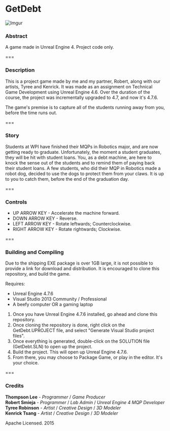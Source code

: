 # GetDebt

![Imgur](http://i.imgur.com/hj7J5Qn.png)

### Abstract

A game made in Unreal Engine 4. Project code only.

===

### Description

This is a project game made by me and my partner, Robert, along with our artists, Tyree and Kenrick. It was made as an assignment on Technical Game Development using Unreal Engine 4.6. Over the duration of the course, the project was incrementally upgraded to 4.7, and now it's 4.7.6. 

The game's premise is to capture all of the students running away from you, before the time runs out.

===

### Story

Students at WPI have finished their MQPs in Robotics major, and are now getting ready to graduate. Unfortunately, the moment a student graduates, they will be hit with student loans. You, as a debt machine, are here to knock the sense out of the students and to remind them of paying back their student loans. A few students, who did their MQP in Robotics made a robot dog, decided to use the dogs to protect them from your claws. It is up to you to catch them, before the end of the graduation day.

===

### Controls

* UP ARROW KEY - Accelerate the machine forward.
* DOWN ARROW KEY - Reverse.
* LEFT ARROW KEY - Rotate leftwards; Counterclockwise.
* RIGHT ARROW KEY - Rotate rightwards; Clockwise.

===

### Building and Compiling

Due to the shipping EXE package is over 1GB large, it is not possible to provide a link for download and distribution. It is encouraged to clone this repository, and build the game.

Requires:

* Unreal Engine 4.7.6 
* Visual Studio 2013 Community / Professional 
* A beefy computer OR a gaming laptop 


1. Once you have Unreal Engine 4.7.6 installed, go ahead and clone this repository.
2. Once cloning the repository is done, right click on the GetDebt.UPROJECT file, and select "Generate Visual Studio project files".
3. Once everything is generated, double-click on the SOLUTION file (GetDebt.SLN) to open up the project.
4. Build the project. This will open up Unreal Engine 4.7.6.
5. From there, you may choose to Package Game, or play in the editor. It's your choice.

===

### Credits

**Thompson Lee** - *Programmer* / *Game Producer*    
**Robert Smieja** - *Programmer* / *Lab Admin* / *Unreal Engine 4 MQP Developer*    
**Tyree Robinson** - *Artist* / *Creative Design* / *3D Modeler*     
**Kenrick Tsang** - *Artist* / *Creative Design* / *3D Modeler*     

Apache Licensed. 2015
